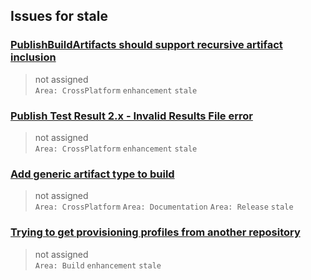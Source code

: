 ## Issues for stale
  
###  [PublishBuildArtifacts should support recursive artifact inclusion](https://github.com/microsoft/azure-pipelines-tasks/issues/8719)  
> not assigned  
  `Area: CrossPlatform` `enhancement` `stale`
  
###  [Publish Test Result 2.x - Invalid Results File error](https://github.com/microsoft/azure-pipelines-tasks/issues/6899)  
> not assigned  
  `Area: CrossPlatform` `enhancement` `stale`
  
###  [Add generic artifact type to build](https://github.com/microsoft/azure-pipelines-tasks/issues/6468)  
> not assigned  
  `Area: CrossPlatform` `Area: Documentation` `Area: Release` `stale`
  
###  [Trying to get provisioning profiles from another repository](https://github.com/microsoft/azure-pipelines-tasks/issues/6191)  
> not assigned  
  `Area: Build` `enhancement` `stale`